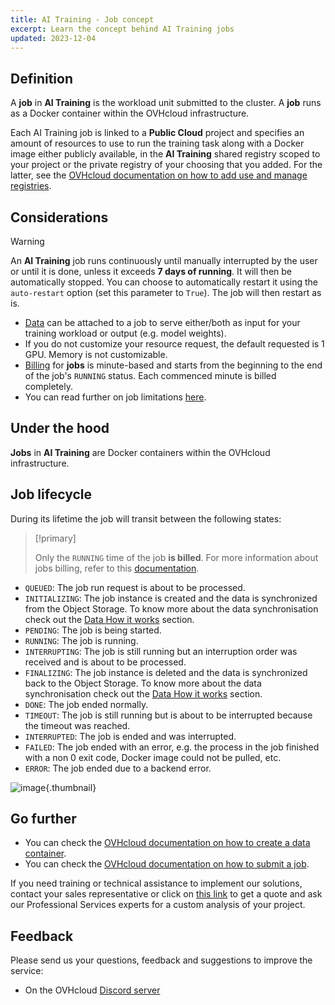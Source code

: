 ```yaml
---
title: AI Training - Job concept
excerpt: Learn the concept behind AI Training jobs
updated: 2023-12-04
---
```


## Definition

A **job** in **AI Training** is the workload unit submitted to the cluster. A **job** runs as a Docker container within the OVHcloud infrastructure.

Each AI Training job is linked to a **Public Cloud** project and specifies an amount of resources to use to run the training task along with a Docker image either publicly available, in the **AI Training** shared registry scoped to your project or the private registry of your choosing that you added. For the latter, see the [OVHcloud documentation on how to add use and manage registries](/pages/public_cloud/ai_machine_learning/gi_07_manage_registry).

## Considerations

> [!warning]
>
> An **AI Training** job runs continuously until manually interrupted by the user or until it is done, unless it exceeds **7 days of running**. It will then be automatically stopped. You can choose to automatically restart it using the `auto-restart` option (set this parameter to `True`). The job will then restart as is.
>

- [Data](/pages/public_cloud/ai_machine_learning/gi_02_concepts_data) can be attached to a job to serve either/both as input for your training workload or output (e.g. model weights).
- If you do not customize your resource request, the default requested is 1 GPU. Memory is not customizable.
- [Billing](/pages/public_cloud/ai_machine_learning/training_guide_08_billing_concept) for **jobs** is minute-based and starts from the beginning to the end of the job's `RUNNING` status. Each commenced minute is billed completely.
- You can read further on job limitations [here](/pages/public_cloud/ai_machine_learning/training_guide_01_capabilities).

## Under the hood

**Jobs** in **AI Training** are Docker containers within the OVHcloud infrastructure.

## Job lifecycle

During its lifetime the job will transit between the following states:

> [!primary]
>
> Only the `RUNNING` time of the job **is billed**. For more information about jobs billing, refer to this [documentation](/pages/public_cloud/ai_machine_learning/training_guide_08_billing_concept).
>

- `QUEUED`: The job run request is about to be processed.
- `INITIALIZING`: The job instance is created and the data is synchronized from the Object Storage. To know more about the data synchronisation check out the [Data How it works](/pages/public_cloud/ai_machine_learning/gi_02_concepts_data#how-it-works) section.
- `PENDING`: The job is being started.
- `RUNNING`: The job is running.
- `INTERRUPTING`: The job is still running but an interruption order was received and is about to be processed.
- `FINALIZING`: The job instance is deleted and the data is synchronized back to the Object Storage. To know more about the data synchronisation check out the [Data How it works](/pages/public_cloud/ai_machine_learning/gi_02_concepts_data#how-it-works) section.
- `DONE`: The job ended normally.
- `TIMEOUT`: The job is still running but is about to be interrupted because the timeout was reached.
- `INTERRUPTED`: The job is ended and was interrupted.
- `FAILED`: The job ended with an error, e.g. the process in the job finished with a non 0 exit code, Docker image could not be pulled, etc.
- `ERROR`: The job ended due to a backend error.

![image](images/status-diagram.svg){.thumbnail}

## Go further

- You can check the [OVHcloud documentation on how to create a data container](/pages/storage_and_backup/object_storage/pcs_create_container).
- You can check the [OVHcloud documentation on how to submit a job](/pages/public_cloud/ai_machine_learning/training_guide_02_howto_submit_job).

If you need training or technical assistance to implement our solutions, contact your sales representative or click on [this link](https://www.ovhcloud.com/en-gb/professional-services/) to get a quote and ask our Professional Services experts for a custom analysis of your project.

## Feedback

Please send us your questions, feedback and suggestions to improve the service:

- On the OVHcloud [Discord server](https://discord.gg/ovhcloud)

